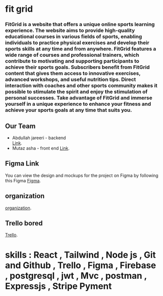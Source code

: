# fit grid
### FitGrid is a website that offers a unique online sports learning experience. The website aims to provide high-quality educational courses in various fields of sports, enabling individuals to practice physical exercises and develop their sports skills at any time and from anywhere. FitGrid features a wide range of courses and professional trainers, which contribute to motivating and supporting participants to achieve their sports goals. Subscribers benefit from FitGrid content that gives them access to innovative exercises, advanced workshops, and useful nutrition tips. Direct interaction with coaches and other sports community makes it possible to stimulate the spirit and enjoy the stimulation of personal successes. Take advantage of FitGrid and immerse yourself in a unique experience to enhance your fitness and achieve your sports goals at any time that suits you. 

## Our Team
 * Abdullah jareeri - backend  
 [Link](https://github.com/jareeri/my-trainer).
 * Mutaz asha - front end
 [Link](https://github.com/MutazAsha/FitGrid).

## Figma Link
 You can view the design and mockups for the project on Figma by following this Figma [Figma]("https://www.figma.com/file/78YYR62sFeghTC5MOjTZ0G/my-trainer?type=design&node-id=0-1&mode=design&t=cUmx1mwNNzvmW1EE-0").

## organization
[organization](https://github.com/orgs/FitGrid/repositories).

## Trello bored 
[Trello](https://trello.com/b/vowsV5C6/trainer).

# skills :  React , Tailwind , Node js , Git and Github , Trello , Figma , Firebase , postgresql , jwt , Mvc , postman , Expressjs , Stripe Pyment
